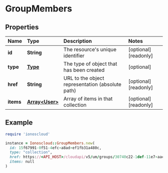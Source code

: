 # GroupMembers

## Properties

| Name | Type | Description | Notes |
| :--- | :--- | :--- | :--- |
| **id** | **String** | The resource's unique identifier | \[optional\]\[readonly\] |
| **type** | [**Type**](type.md) | The type of object that has been created | \[optional\] |
| **href** | **String** | URL to the object representation \(absolute path\) | \[optional\]\[readonly\] |
| **items** | [**Array&lt;User&gt;**](user.md) | Array of items in that collection | \[optional\]\[readonly\] |

## Example

```ruby
require 'ionoscloud'

instance = Ionoscloud::GroupMembers.new(
  id: 15f67991-0f51-4efc-a8ad-ef1fb31a480c,
  type: "collection",
  href: https://<API_HOST>/cloudapi/v5/um/groups/30740c22-1def-11e7-aac9-d7a3646ca7fd/users,
  items: null
)
```

